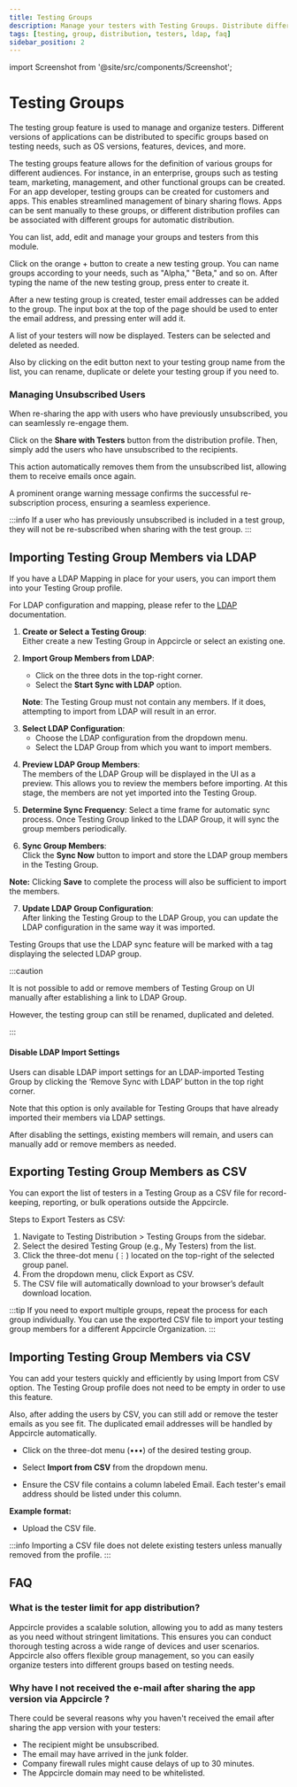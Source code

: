 ```yaml
---
title: Testing Groups
description: Manage your testers with Testing Groups. Distribute different app versions based on OS, features, and devices.
tags: [testing, group, distribution, testers, ldap, faq]
sidebar_position: 2
---
```


import Screenshot from '@site/src/components/Screenshot';

# Testing Groups

The testing group feature is used to manage and organize testers. Different versions of applications can be distributed to specific groups based on testing needs, such as OS versions, features, devices, and more.

The testing groups feature allows for the definition of various groups for different audiences. For instance, in an enterprise, groups such as testing team, marketing, management, and other functional groups can be created. For an app developer, testing groups can be created for customers and apps. This enables streamlined management of binary sharing flows. Apps can be sent manually to these groups, or different distribution profiles can be associated with different groups for automatic distribution.

You can list, add, edit and manage your groups and testers from this module.

<Screenshot url='https://cdn.appcircle.io/docs/assets/BE5885-testing1.png' />

Click on the orange + button to create a new testing group. You can name groups according to your needs, such as "Alpha," "Beta," and so on. After typing the name of the new testing group, press enter to create it.

<Screenshot url='https://cdn.appcircle.io/docs/assets/BE5885-testing2.png' />

After a new testing group is created, tester email addresses can be added to the group. The input box at the top of the page should be used to enter the email address, and pressing enter will add it.

A list of your testers will now be displayed. Testers can be selected and deleted as needed.

<Screenshot url='https://cdn.appcircle.io/docs/assets/BE5885-testing3.png' />

Also by clicking on the edit button next to your testing group name from the list, you can rename, duplicate or delete your testing group if you need to.

<Screenshot url='https://cdn.appcircle.io/docs/assets/BE5885-testing4.png' />

### Managing Unsubscribed Users

When re-sharing the app with users who have previously unsubscribed, you can seamlessly re-engage them.

Click on the **Share with Testers** button from the distribution profile. Then, simply add the users who have unsubscribed to the recipients.

This action automatically removes them from the unsubscribed list, allowing them to receive emails once again.

A prominent orange warning message confirms the successful re-subscription process, ensuring a seamless experience.

<Screenshot url='https://cdn.appcircle.io/docs/assets/2630-ManagingUnsubscribedUsers.png' />

:::info
If a user who has previously unsubscribed is included in a test group, they will not be re-subscribed when sharing with the test group.
:::

## Importing Testing Group Members via LDAP

If you have a LDAP Mapping in place for your users, you can import them into your Testing Group profile.

For LDAP configuration and mapping, please refer to the [LDAP](/account/my-organization/security/authentications/distribution-ldap-authentication) documentation.

1. **Create or Select a Testing Group**:  
   Either create a new Testing Group in Appcircle or select an existing one.

2. **Import Group Members from LDAP**:
    - Click on the three dots in the top-right corner.
    - Select the **Start Sync with LDAP** option.

   **Note**: The Testing Group must not contain any members. If it does, attempting to import from LDAP will result in an error.

<Screenshot url='https://cdn.appcircle.io/docs/assets/BE5885-testing5.png' />

3. **Select LDAP Configuration**:
    - Choose the LDAP configuration from the dropdown menu.
    - Select the LDAP Group from which you want to import members.

<Screenshot url='https://cdn.appcircle.io/docs/assets/BE-3990-menu.png' />

4. **Preview LDAP Group Members**:  
   The members of the LDAP Group will be displayed in the UI as a preview. This allows you to review the members before importing. At this stage, the members are not yet imported into the Testing Group.

<Screenshot url='https://cdn.appcircle.io/docs/assets/BE-3990-config.png' />

5. **Determine Sync Frequency**:
   Select a time frame for automatic sync process. Once Testing Group linked to the LDAP Group, it will sync the group members periodically.

<Screenshot url='https://cdn.appcircle.io/docs/assets/BE-3990-sync.png' />

6. **Sync Group Members**:  
   Click the **Sync Now** button to import and store the LDAP group members in the Testing Group.

**Note:** Clicking **Save** to complete the process will also be sufficient to import the members.

<Screenshot url='https://cdn.appcircle.io/docs/assets/BE-3990-imported.png' />

7. **Update LDAP Group Configuration**:  
   After linking the Testing Group to the LDAP Group, you can update the LDAP configuration in the same way it was imported.

Testing Groups that use the LDAP sync feature will be marked with a tag displaying the selected LDAP group.

<Screenshot url='https://cdn.appcircle.io/docs/assets/BE-3990-final.png' />

:::caution

It is not possible to add or remove members of Testing Group on UI manually after establishing a link to LDAP Group.

However, the testing group can still be renamed, duplicated and deleted.

:::

#### Disable LDAP Import Settings

Users can disable LDAP import settings for an LDAP-imported Testing Group by clicking the ‘Remove Sync with LDAP’ button in the top right corner. 

Note that this option is only available for Testing Groups that have already imported their members via LDAP settings. 

After disabling the settings, existing members will remain, and users can manually add or remove members as needed.

<Screenshot url='https://cdn.appcircle.io/docs/assets/BE5885-testing0.png' />

<Screenshot url='https://cdn.appcircle.io/docs/assets/BE5678-import3.png' />

## Exporting Testing Group Members as CSV

You can export the list of testers in a Testing Group as a CSV file for record-keeping, reporting, or bulk operations outside the Appcircle.

<Screenshot url='https://cdn.appcircle.io/docs/assets/fe1694-export.png' />

Steps to Export Testers as CSV:

1.	Navigate to Testing Distribution > Testing Groups from the sidebar.
2.	Select the desired Testing Group (e.g., My Testers) from the list.
3.	Click the three-dot menu (⋮) located on the top-right of the selected group panel.
4.	From the dropdown menu, click Export as CSV.
5.	The CSV file will automatically download to your browser’s default download location.

:::tip
If you need to export multiple groups, repeat the process for each group individually. You can use the exported CSV file to import your testing group members for a different Appcircle Organization.
:::

## Importing Testing Group Members via CSV

You can add your testers quickly and efficiently by using Import from CSV option. The Testing Group profile does not need to be empty in order to use this feature.

Also, after adding the users by CSV, you can still add or remove the tester emails as you see fit. The duplicated email addresses will be handled by Appcircle automatically.

<Screenshot url='https://cdn.appcircle.io/docs/assets/BE5885-testing6.png' />

- Click on the three-dot menu (•••) of the desired testing group.

- Select **Import from CSV** from the dropdown menu.

- Ensure the CSV file contains a column labeled Email. Each tester's email address should be listed under this column.

**Example format:**

<Screenshot url='https://cdn.appcircle.io/docs/assets/BE5939-ss5.png' />

<Screenshot url='https://cdn.appcircle.io/docs/assets/BE5885-testing7.png' />

- Upload the CSV file.

<Screenshot url='https://cdn.appcircle.io/docs/assets/BE5885-testing8.png' />

<Screenshot url='https://cdn.appcircle.io/docs/assets/BE5885-testing9.png' />

:::info
Importing a CSV file does not delete existing testers unless manually removed from the profile.
:::

## FAQ

### What is the tester limit for app distribution?

Appcircle provides a scalable solution, allowing you to add as many testers as you need without stringent limitations. This ensures you can conduct thorough testing across a wide range of devices and user scenarios. Appcircle also offers flexible group management, so you can easily organize testers into different groups based on testing needs.

### Why have I not received the e-mail after sharing the app version via Appcircle ? 

There could be several reasons why you haven't received the email after sharing the app version with your testers:

- The recipient might be unsubscribed.
- The email may have arrived in the junk folder.
- Company firewall rules might cause delays of up to 30 minutes.
- The Appcircle domain may need to be whitelisted.